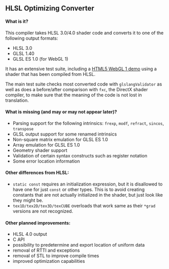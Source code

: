 ## HLSL Optimizing Converter

#### What is it?

This compiler takes HLSL 3.0/4.0 shader code and converts it to one of the following output formats:

* HLSL 3.0
* GLSL 1.40
* GLSL ES 1.0 (for WebGL 1)

It has an extensive test suite, including a [HTML5 WebGL 1 demo](http://archo.work/html5-hlsloptconvtest.htm) using a shader that has been compiled from HLSL.

The main test suite checks most converted code with `glslangValidator` as well as does a before/after comparison with `fxc`, the DirectX shader compiler, to make sure that the meaning of the code is not lost in translation.

#### What is missing (and may or may not appear later)?

* Parsing support for the following intrinsics: `frexp`, `modf`, `refract`, `sincos`, `transpose`
* GLSL output support for some renamed intrinsics
* Non-square matrix emulation for GLSL ES 1.0
* Array emulation for GLSL ES 1.0
* Geometry shader support
* Validation of certain syntax constructs such as register notation
* Some error location information

#### Other differences from HLSL:

* `static const` requires an initialization expression, but it is disallowed to have one for just `const` or other types. This is to avoid creating constants that are not actually initialized in the shader, but just look like they might be.
* `tex1D/tex2D/tex3D/texCUBE` overloads that work same as their `*grad` versions are not recognized.

#### Other planned improvements:

* HLSL 4.0 output
* C API
* possibility to predetermine and export location of uniform data
* removal of RTTI and exceptions
* removal of STL to improve compile times
* improved optimization capabilities
